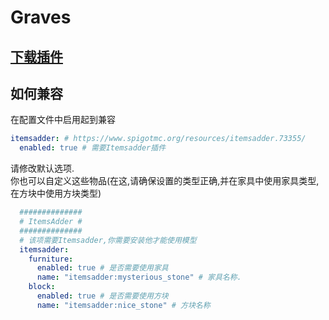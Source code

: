 # Graves

## [下载插件](https://www.spigotmc.org/resources/graves.74208/)

## 如何兼容

在配置文件中启用起到兼容

```yaml
itemsadder: # https://www.spigotmc.org/resources/itemsadder.73355/
  enabled: true # 需要Itemsadder插件
```

请修改默认选项.<br>你也可以自定义这些物品(在这,请确保设置的类型正确,并在家具中使用家具类型,在方块中使用方块类型)

```yaml
  ##############
  # ItemsAdder #
  ##############
  # 该项需要Itemsadder,你需要安装他才能使用模型
  itemsadder:
    furniture:
      enabled: true # 是否需要使用家具
      name: "itemsadder:mysterious_stone" # 家具名称.
    block:
      enabled: true # 是否需要使用方块
      name: "itemsadder:nice_stone" # 方块名称
```
